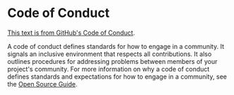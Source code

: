# Code of Conduct

[This text is from GitHub's Code of Conduct](https://docs.github.com/en/communities/setting-up-your-project-for-healthy-contributions/adding-a-code-of-conduct-to-your-project).

A code of conduct defines standards for how to engage in a community.
It signals an inclusive environment that respects all contributions.
It also outlines procedures for addressing problems between members of your project's community.
For more information on why a code of conduct defines standards and expectations for how to engage in a community, see the [Open Source Guide](https://opensource.guide/code-of-conduct/).
